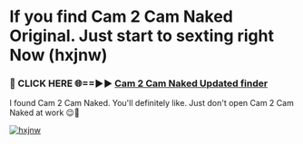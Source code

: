 # If you find Cam 2 Cam Naked Original. Just start to sexting right Now (hxjnw)

<h3>🔴 CLICK HERE 🌐==►► <a href="https://tinyurl.com/mtbk5fxa" rel="nofollow">Cam 2 Cam Naked Updated finder</a></h3>

I found Cam 2 Cam Naked. You'll definitely like. Just don't open Cam 2 Cam Naked at work 😉💬

[![hxjnw](https://i.imgur.com/Q8WKrnY.jpeg)](https://tinyurl.com/mtbk5fxa)
